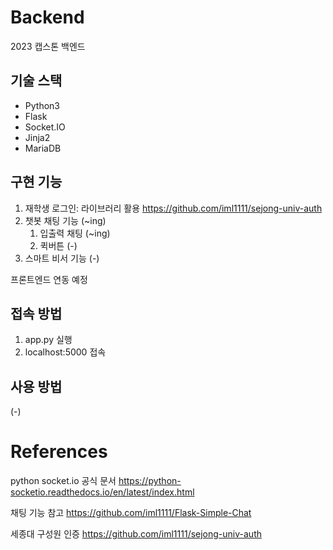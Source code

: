 # Backend
2023 캡스톤 백엔드

## 기술 스택
- Python3
- Flask
- Socket.IO
- Jinja2
- MariaDB

## 구현 기능
1. 재학생 로그인: 라이브러리 활용 https://github.com/iml1111/sejong-univ-auth
2. 챗봇 채팅 기능 (~ing)
    1. 입출력 채팅 (~ing)
    2. 퀵버튼 (-)
3. 스마트 비서 기능 (-)

프론트엔드 연동 예정

## 접속 방법
1. app.py 실행
2. localhost:5000 접속

## 사용 방법
(-)

# References
python socket.io 공식 문서 https://python-socketio.readthedocs.io/en/latest/index.html

채팅 기능 참고 https://github.com/iml1111/Flask-Simple-Chat

세종대 구성원 인증 https://github.com/iml1111/sejong-univ-auth

